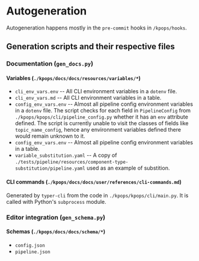 # Autogeneration

Autogeneration happens mostly in the `pre-commit` hooks in `/kpops/hooks`.

## Generation scripts and their respective files

### Documentation (`gen_docs.py`)

#### Variables (`./kpops/docs/docs/resources/variables/*`)

- `cli_env_vars.env` -- All CLI environment variables in a `dotenv` file.
- `cli_env_vars.md` -- All CLI environment variables in a table.
- `config_env_vars.env` -- Almost all pipeline config environment variables in a `dotenv` file. The script checks for each field in `PipelineConfig` from `./kpops/kpops/cli/pipeline_config.py` whether it has an `env` attribute defined. The script is currently unable to visit the classes of fields like `topic_name_config`, hence any environment variables defined there would remain unknown to it.
- `config_env_vars.env` -- Almost all pipeline config environment variables in a table.
- `variable_substitution.yaml` -- A copy of `./tests/pipeline/resources/component-type-substitution/pipeline.yaml` used as an example of substition.

#### CLI commands (`./kpops/docs/docs/user/references/cli-commands.md`)

Generated by `typer-cli` from the code in `./kpops/kpops/cli/main.py`. It is called with Python's `subprocess` module.

### Editor integration (`gen_schema.py`)

#### Schemas (`./kpops/docs/docs/schema/*`)

- `config.json`
- `pipeline.json`
